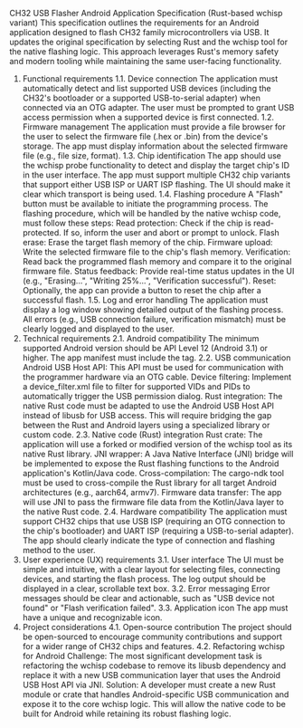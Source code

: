 CH32 USB Flasher Android Application Specification (Rust-based wchisp variant)
This specification outlines the requirements for an Android application designed to flash CH32 family microcontrollers via USB. It updates the original specification by selecting Rust and the wchisp tool for the native flashing logic. This approach leverages Rust's memory safety and modern tooling while maintaining the same user-facing functionality.
1. Functional requirements
1.1. Device connection
The application must automatically detect and list supported USB devices (including the CH32's bootloader or a supported USB-to-serial adapter) when connected via an OTG adapter.
The user must be prompted to grant USB access permission when a supported device is first connected.
1.2. Firmware management
The application must provide a file browser for the user to select the firmware file (.hex or .bin) from the device's storage.
The app must display information about the selected firmware file (e.g., file size, format).
1.3. Chip identification
The app should use the wchisp probe functionality to detect and display the target chip's ID in the user interface.
The app must support multiple CH32 chip variants that support either USB ISP or UART ISP flashing. The UI should make it clear which transport is being used.
1.4. Flashing procedure
A "Flash" button must be available to initiate the programming process. The flashing procedure, which will be handled by the native wchisp code, must follow these steps:
Read protection: Check if the chip is read-protected. If so, inform the user and abort or prompt to unlock.
Flash erase: Erase the target flash memory of the chip.
Firmware upload: Write the selected firmware file to the chip's flash memory.
Verification: Read back the programmed flash memory and compare it to the original firmware file.
Status feedback: Provide real-time status updates in the UI (e.g., "Erasing...", "Writing 25%...", "Verification successful").
Reset: Optionally, the app can provide a button to reset the chip after a successful flash.
1.5. Log and error handling
The application must display a log window showing detailed output of the flashing process.
All errors (e.g., USB connection failure, verification mismatch) must be clearly logged and displayed to the user.
2. Technical requirements
2.1. Android compatibility
The minimum supported Android version should be API Level 12 (Android 3.1) or higher.
The app manifest must include the <uses-feature android:name="android.hardware.usb.host"/> tag.
2.2. USB communication
Android USB Host API: This API must be used for communication with the programmer hardware via an OTG cable.
Device filtering: Implement a device_filter.xml file to filter for supported VIDs and PIDs to automatically trigger the USB permission dialog.
Rust integration: The native Rust code must be adapted to use the Android USB Host API instead of libusb for USB access. This will require bridging the gap between the Rust and Android layers using a specialized library or custom code.
2.3. Native code (Rust) integration
Rust crate: The application will use a forked or modified version of the wchisp tool as its native Rust library.
JNI wrapper: A Java Native Interface (JNI) bridge will be implemented to expose the Rust flashing functions to the Android application's Kotlin/Java code.
Cross-compilation: The cargo-ndk tool must be used to cross-compile the Rust library for all target Android architectures (e.g., aarch64, armv7).
Firmware data transfer: The app will use JNI to pass the firmware file data from the Kotlin/Java layer to the native Rust code.
2.4. Hardware compatibility
The application must support CH32 chips that use USB ISP (requiring an OTG connection to the chip's bootloader) and UART ISP (requiring a USB-to-serial adapter).
The app should clearly indicate the type of connection and flashing method to the user.
3. User experience (UX) requirements
3.1. User interface
The UI must be simple and intuitive, with a clear layout for selecting files, connecting devices, and starting the flash process.
The log output should be displayed in a clear, scrollable text box.
3.2. Error messaging
Error messages should be clear and actionable, such as "USB device not found" or "Flash verification failed".
3.3. Application icon
The app must have a unique and recognizable icon.
4. Project considerations
4.1. Open-source contribution
The project should be open-sourced to encourage community contributions and support for a wider range of CH32 chips and features.
4.2. Refactoring wchisp for Android
Challenge: The most significant development task is refactoring the wchisp codebase to remove its libusb dependency and replace it with a new USB communication layer that uses the Android USB Host API via JNI.
Solution: A developer must create a new Rust module or crate that handles Android-specific USB communication and expose it to the core wchisp logic. This will allow the native code to be built for Android while retaining its robust flashing logic.
